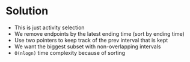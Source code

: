 # Solution

- This is just activity selection
- We remove endpoints by the latest ending time (sort by ending time)
- Use two pointers to keep track of the prev interval that is kept
- We want the biggest subset with non-overlapping intervals
- `O(nlogn)` time complexity because of sorting
